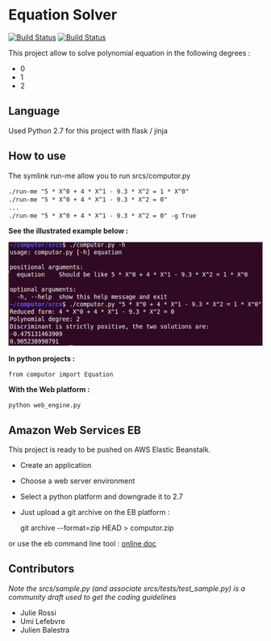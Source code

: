 # Equation Solver 

[![Build Status](https://travis-ci.org/JulienBalestra/computor.svg?branch=master)](https://travis-ci.org/jbalestra/computor)
[![Build Status](https://codeship.com/projects/87285)](https://codeship.com/projects/87095)


This project allow to solve polynomial equation in the following degrees :

* 0
* 1
* 2


## Language

Used Python 2.7 for this project with flask / jinja

## How to use

The symlink run-me allow you to run srcs/computor.py


    ./run-me "5 * X^0 + 4 * X^1 - 9.3 * X^2 = 1 * X^0"
    ./run-me "5 * X^0 + 4 * X^1 - 9.3 * X^2 = 0"
    ...
    ./run-me "5 * X^0 + 4 * X^1 - 9.3 * X^2 = 0" -g True

**See the illustrated example below :**

<img src="items/computor.png">
    
**In python projects :**


    from computor import Equation
    
**With the Web platform :**

    python web_engine.py
    
    
## Amazon Web Services EB

This project is ready to be pushed on AWS Elastic Beanstalk.

* Create an application 
* Choose a web server environment
* Select a python platform and downgrade it to 2.7
* Just upload a git archive on the EB platform :


    git archive --format=zip HEAD > computor.zip
    

or use the eb command line tool : [online doc](http://docs.aws.amazon.com/elasticbeanstalk/latest/dg/eb-cli3.html "online doc")

## Contributors

*Note the srcs/sample.py (and associate srcs/tests/test_sample.py) is a community draft used to get the coding guidelines*

* Julie Rossi
* Umi Lefebvre
* Julien Balestra
